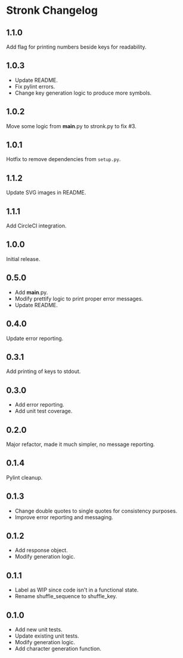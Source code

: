 # Stronk Changelog

## 1.1.0
Add flag for printing numbers beside keys for readability.

## 1.0.3

- Update README.
- Fix pylint errors.
- Change key generation logic to produce more symbols.

## 1.0.2

Move some logic from __main__.py to stronk.py to fix #3.

## 1.0.1

Hotfix to remove dependencies from `setup.py`.

## 1.1.2

Update SVG images in README.

## 1.1.1

Add CircleCI integration.

## 1.0.0

Initial release.

## 0.5.0

- Add __main__.py.
- Modify prettify logic to print proper error messages.
- Update README.

## 0.4.0

Update error reporting.

## 0.3.1

Add printing of keys to stdout.

## 0.3.0

- Add error reporting.
- Add unit test coverage.

## 0.2.0

Major refactor, made it much simpler, no message reporting.

## 0.1.4

Pylint cleanup.

## 0.1.3

- Change double quotes to single quotes for consistency purposes.
- Improve error reporting and messaging.

## 0.1.2

- Add response object.
- Modify generation logic.

## 0.1.1

- Label as WIP since code isn't in a functional state.
- Rename shuffle_sequence to shuffle_key.

## 0.1.0

- Add new unit tests.
- Update existing unit tests.
- Modify generation logic.
- Add character generation function.